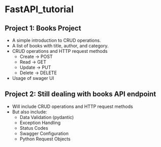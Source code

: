 # FastAPI_tutorial

## Project 1:  Books Project

- A simple introduction to CRUD operations.
- A list of books with title, author, and category.  
- CRUD operations and HTTP request methods
    - Create -> POST
    - Read -> GET
    - Update -> PUT
    - Delete -> DELETE
- Usage of swager UI

## Project 2:  Still dealing with books API endpoint

- Will include CRUD operations and HTTP request methods
- But also include:
    - Data Validation (pydantic)
    - Exception Handling
    - Status Codes
    - Swagger Configuration
    - Python Request Objects

